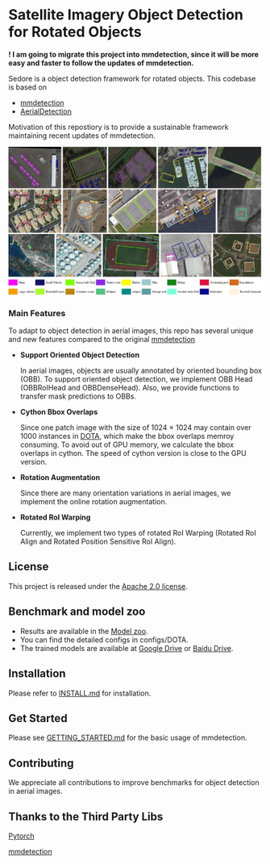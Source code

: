 
# Satellite Imagery Object Detection for Rotated Objects

**! I am going to migrate this project into mmdetection, since it will be more easy and faster to follow the updates of mmdetection.**


Sedore is a object detection framework for rotated objects.
This codebase is based on
- [mmdetection](https://github.com/open-mmlab/mmdetection)
- [AerialDetection](https://github.com/dingjiansw101/AerialDetection)

Motivation of this repostiory is to provide a sustainable framework maintaining recent updates of mmdetection.


![detected_results](results.jpg)
### Main Features
To adapt to object detection in aerial images, this repo has several unique and new features compared to the original [mmdetection](https://github.com/open-mmlab/mmdetection)
- **Support Oriented Object Detection**
    
    In aerial images, objects are usually annotated by oriented bounding box (OBB).
    To support oriented object detection, we implement OBB Head (OBBRoIHead and OBBDenseHead). 
    Also, we provide functions to transfer mask predictions to OBBs.

- **Cython Bbox Overlaps**
    
    Since one patch image with the size of 1024 &times; 1024 may contain over 1000 instances
     in [DOTA](https://captain-whu.github.io/DOTA/), which make the bbox overlaps memroy consuming.
     To avoid out of GPU memory, we calculate the bbox overlaps in cython. 
     The speed of cython version is close to the GPU version.

- **Rotation Augmentation**
    
    Since there are many orientation variations in aerial images, we implement the online rotation augmentation.
    
- **Rotated RoI Warping**

    Currently, we implement two types of rotated RoI Warping (Rotated RoI Align and Rotated Position Sensitive RoI Align).

   
## License

This project is released under the [Apache 2.0 license](LICENSE).

## Benchmark and model zoo

- Results are available in the [Model zoo](MODEL_ZOO.md).
- You can find the detailed configs in configs/DOTA.
- The trained models are available at [Google Drive](https://drive.google.com/drive/folders/1IsVLm7Yrwo18jcx0XjnCzFQQaf1WQEv8?usp=sharing) or [Baidu Drive](https://pan.baidu.com/s/1aPeoPaQ0BJTuCsGt_DrdmQ).

## Installation

Please refer to [INSTALL.md](INSTALL.md) for installation.


    
## Get Started

Please see [GETTING_STARTED.md](GETTING_STARTED.md) for the basic usage of mmdetection.

## Contributing

We appreciate all contributions to improve benchmarks for object detection in aerial images. 

## Thanks to the Third Party Libs

[Pytorch](https://pytorch.org/)

[mmdetection](https://github.com/open-mmlab/mmdetection)
